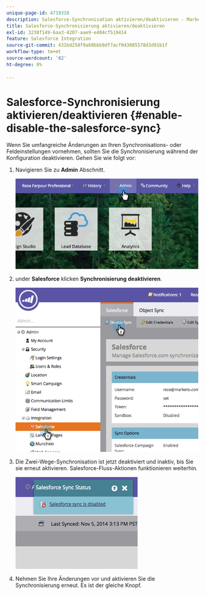 ```yaml
---
unique-page-id: 4719310
description: Salesforce-Synchronisation aktivieren/deaktivieren - Marketo-Dokumente - Produktdokumentation
title: Salesforce-Synchronisierung aktivieren/deaktivieren
exl-id: 3238f149-6aa3-4207-aae9-e404cf519414
feature: Salesforce Integration
source-git-commit: 431bd258f9a68bbb9df7acf043085578d3d91b1f
workflow-type: tm+mt
source-wordcount: '82'
ht-degree: 0%

---
```


# Salesforce-Synchronisierung aktivieren/deaktivieren {#enable-disable-the-salesforce-sync}

Wenn Sie umfangreiche Änderungen an Ihren Synchronisations- oder Feldeinstellungen vornehmen, sollten Sie die Synchronisierung während der Konfiguration deaktivieren. Gehen Sie wie folgt vor:

1. Navigieren Sie zu **Admin** Abschnitt.

   ![](assets/image2014-12-10-13-3a24-3a35.png)

1. under **Salesforce** klicken **Synchronisierung deaktivieren**.

   ![](assets/image2014-12-10-13-3a24-3a47.png)

1. Die Zwei-Wege-Synchronisation ist jetzt deaktiviert und inaktiv, bis Sie sie erneut aktivieren. Salesforce-Fluss-Aktionen funktionieren weiterhin.

   ![](assets/image2014-12-10-13-3a24-3a58.png)

1. Nehmen Sie Ihre Änderungen vor und aktivieren Sie die Synchronisierung erneut. Es ist der gleiche Knopf.
